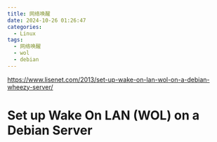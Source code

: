 ```yaml
---
title: 网络唤醒
date: 2024-10-26 01:26:47
categories:
  - Linux
tags:
  - 网络唤醒
  - wol
  - debian
---
```


https://www.lisenet.com/2013/set-up-wake-on-lan-wol-on-a-debian-wheezy-server/  
# Set up Wake On LAN (WOL) on a Debian Server